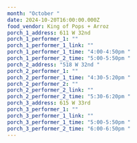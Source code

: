 ```yaml
---
month: "October "
date: 2024-10-20T16:00:00.000Z
food_vendor: King of Pops + Arroz
porch_1_address: 611 W 32nd
porch_1_performer_1: ""
porch_1_performer_1_link: ""
porch_1_performer_1_time: "4:00-4:50pm "
porch_1_performer_2_time: "5:00-5:50pm "
porch_2_address: "518 W 32nd "
porch_2_performer_1: ""
porch_2_performer_1_time: "4:30-5:20pm "
porch_2_performer_2: ""
porch_2_performer_2_link: ""
porch_2_performer_2_time: "5:30-6:20pm "
porch_3_address: 615 W 33rd
porch_3_performer_1: ""
porch_3_performer_1_link: ""
porch_3_performer_1_time: "5:00-5:50pm "
porch_3_performer_2_time: "6:00-6:50pm "
---
```

